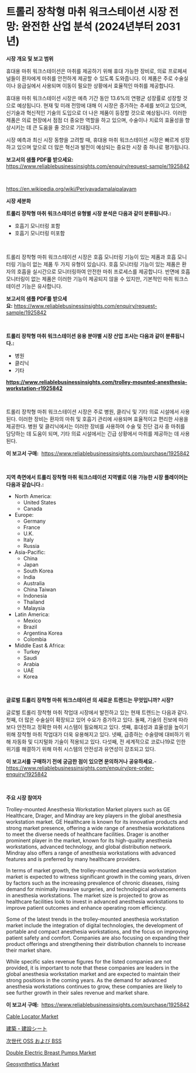 <p><h1>트롤리 장착형 마취 워크스테이션 시장 전망: 완전한 산업 분석 (2024년부터 2031년)</h1></p><p><strong>시장 개요 및 보고 범위</strong></p>
<p><p>휴대용 마취 워크스테이션은 마취를 제공하기 위해 휴대 가능한 장비로, 의료 프로페셔널들이 환자에게 마취를 안전하게 제공할 수 있도록 도와줍니다. 이 제품은 주로 수술실이나 응급실에서 사용되며 이동이 필요한 상황에서 효율적인 마취를 제공합니다.</p><p>휴대용 마취 워크스테이션 시장은 예측 기간 동안 13.6%의 연평균 성장률로 성장할 것으로 예상됩니다. 현재 및 미래 전망에 대해 이 시장은 증가하는 추세를 보이고 있으며, 신기술과 혁신적인 기술의 도입으로 더 나은 제품이 등장할 것으로 예상됩니다. 이러한 제품은 의료 현장에서 점점 더 중요한 역할을 하고 있으며, 수술이나 치료의 효율성을 향상시키는 데 큰 도움을 줄 것으로 기대됩니다.</p><p>시장 예측과 최신 시장 동향을 고려할 때, 휴대용 마취 워크스테이션 시장은 빠르게 성장하고 있으며 앞으로 더 많은 혁신과 발전이 예상되는 중요한 시장 중 하나로 평가됩니다.</p></p>
<p><strong>보고서의 샘플 PDF를 받으세요:</strong> <a href="https://www.reliablebusinessinsights.com/enquiry/request-sample/1925842">https://www.reliablebusinessinsights.com/enquiry/request-sample/1925842</a></p>
<p>&nbsp;</p>
<p><a href="https://en.wikipedia.org/wiki/Periyavadamalaipalayam">https://en.wikipedia.org/wiki/Periyavadamalaipalayam</a></p>
<p><strong>시장 세분화</strong></p>
<p><strong>트롤리 장착형 마취 워크스테이션 유형별 시장 분석은 다음과 같이 분류됩니다.:</strong></p>
<p><ul><li>호흡기 모니터링 포함</li><li>호흡기 모니터링 미포함</li></ul></p>
<p>&nbsp;</p>
<p><p>트롤리 장착형 마취 워크스테이션 시장은 호흡 모니터링 기능이 있는 제품과 호흡 모니터링 기능이 없는 제품 두 가지 유형이 있습니다. 호흡 모니터링 기능이 있는 제품은 환자의 호흡을 실시간으로 모니터링하여 안전한 마취 프로세스를 제공합니다. 반면에 호흡 모니터링이 없는 제품은 이러한 기능이 제공되지 않을 수 있지만, 기본적인 마취 워크스테이션 기능은 유사합니다.</p></p>
<p><strong>보고서의 샘플 PDF를 받으세요:</strong>&nbsp;<a href="https://www.reliablebusinessinsights.com/enquiry/request-sample/1925842">https://www.reliablebusinessinsights.com/enquiry/request-sample/1925842</a></p>
<p>&nbsp;</p>
<p><strong> 트롤리 장착형 마취 워크스테이션 응용 분야별 시장 산업 조사는 다음과 같이 분류됩니다.:</strong></p>
<p><ul><li>병원</li><li>클리닉</li><li>기타</li></ul></p>
<p><strong><a href="https://www.reliablebusinessinsights.com/trolley-mounted-anesthesia-workstation-r1925842">https://www.reliablebusinessinsights.com/trolley-mounted-anesthesia-workstation-r1925842</a></strong></p>
<p>&nbsp;</p>
<p><p>트롤리 장착형 마취 워크스테이션 시장은 주로 병원, 클리닉 및 기타 의료 시설에서 사용된다. 이러한 장비는 환자의 마취 및 호흡기 관리에 사용되며 효율적이고 편리한 사용을 제공한다. 병원 및 클리닉에서는 이러한 장비를 사용하여 수술 및 진단 검사 중 마취를 담당하는 데 도움이 되며, 기타 의료 시설에서는 긴급 상황에서 마취를 제공하는 데 사용된다.</p></p>
<p><strong>이 보고서 구매:</strong>&nbsp; <a href="https://www.reliablebusinessinsights.com/purchase/1925842">https://www.reliablebusinessinsights.com/purchase/1925842</a></p>
<p>&nbsp;</p>
<p><strong>지역 측면에서 트롤리 장착형 마취 워크스테이션 지역별로 이용 가능한 시장 플레이어는 다음과 같습니다.:</strong></p>
<p><ul>
    <li>
        North America:
        <ul>
            <li>United States</li>
            <li>Canada</li>
        </ul>
    </li>
    <li>
        Europe:
        <ul>
            <li>Germany</li>
            <li>France</li>
            <li>U.K.</li>
            <li>Italy</li>
            <li>Russia</li>
        </ul>
    </li>
    <li>
        Asia-Pacific:
        <ul>
            <li>China</li>
            <li>Japan</li>
            <li>South Korea</li>
            <li>India</li>
            <li>Australia</li>
            <li>China Taiwan</li>
            <li>Indonesia</li>
            <li>Thailand</li>
            <li>Malaysia</li>
        </ul>
    </li>
    <li>
        Latin America:
        <ul>
            <li>Mexico</li>
            <li>Brazil</li>
            <li>Argentina Korea</li>
            <li>Colombia</li>
        </ul>
    </li>
    <li>
        Middle East & Africa:
        <ul>
            <li>Turkey</li>
            <li>Saudi</li>
            <li>Arabia</li>
            <li>UAE</li>
            <li>Korea</li>
        </ul>
    </li>
    </ul></p>
<p>&nbsp;</p>
<p><strong>글로벌 트롤리 장착형 마취 워크스테이션 의 새로운 트렌드는 무엇입니까? 시장?</strong></p>
<p><p>글로벌 트롤리 장착형 마취 작업대 시장에서 발전하고 있는 현재 트렌드는 다음과 같다. 첫째, 더 많은 수술실이 확장되고 있어 수요가 증가하고 있다. 둘째, 기술의 진보에 따라 보다 안전하고 정확한 마취 시스템이 필요해지고 있다. 셋째, 휴대성과 효율성을 높이기 위해 장착형 마취 작업대가 더욱 유용해지고 있다. 넷째, 급증하는 수술량에 대비하기 위해 자동화 및 디지털화 기술이 적용되고 있다. 다섯째, 전 세계적으로 코로나19로 인한 위기를 해결하기 위해 마취 시스템의 안전성과 유연성이 강조되고 있다.</p></p>
<p><strong>이 보고서를 구매하기 전에 궁금한 점이 있으면 문의하거나 공유하세요.</strong>- <a href="https://www.reliablebusinessinsights.com/enquiry/pre-order-enquiry/1925842">https://www.reliablebusinessinsights.com/enquiry/pre-order-enquiry/1925842</a></p>
<p>&nbsp;</p>
<p><strong>주요 시장 참여자</strong></p>
<p><p>Trolley-mounted Anesthesia Workstation Market players such as GE Healthcare, Drager, and Mindray are key players in the global anesthesia workstation market. GE Healthcare is known for its innovative products and strong market presence, offering a wide range of anesthesia workstations to meet the diverse needs of healthcare facilities. Drager is another prominent player in the market, known for its high-quality anesthesia workstations, advanced technology, and global distribution network. Mindray also offers a range of anesthesia workstations with advanced features and is preferred by many healthcare providers.</p><p>In terms of market growth, the trolley-mounted anesthesia workstation market is expected to witness significant growth in the coming years, driven by factors such as the increasing prevalence of chronic diseases, rising demand for minimally invasive surgeries, and technological advancements in anesthesia workstations. The market size is projected to grow as healthcare facilities look to invest in advanced anesthesia workstations to improve patient outcomes and enhance operating room efficiency.</p><p>Some of the latest trends in the trolley-mounted anesthesia workstation market include the integration of digital technologies, the development of portable and compact anesthesia workstations, and the focus on improving patient safety and comfort. Companies are also focusing on expanding their product offerings and strengthening their distribution channels to increase their market share.</p><p>While specific sales revenue figures for the listed companies are not provided, it is important to note that these companies are leaders in the global anesthesia workstation market and are expected to maintain their strong positions in the coming years. As the demand for advanced anesthesia workstations continues to grow, these companies are likely to see further growth in their sales revenue and market share.</p></p>
<p><strong>이 보고서 구매:</strong>&nbsp;&nbsp;<a href="https://www.reliablebusinessinsights.com/purchase/1925842">https://www.reliablebusinessinsights.com/purchase/1925842</a></p>
<p><p><a href="https://github.com/ajiariaa/Market-Research-Report-List-1/blob/main/cable-locator-market.md">Cable Locator Market</a></p><p><a href="https://github.com/mohamedbakry57/Market-Research-Report-List-4/blob/main/8714199160508.md">建築・建設シート</a></p><p><a href="https://github.com/DanykaKilback/Market-Research-Report-List-1/blob/main/4016107160507.md">次世代 OSS および BSS</a></p><p><a href="https://www.linkedin.com/pulse/emerging-trends-double-electric-breast-pumps-market-global-0jyne?trackingId=sj3vLbQvTybx8e0mW5IfgA%3D%3D">Double Electric Breast Pumps Market</a></p><p><a href="https://www.linkedin.com/pulse/global-geosynthetics-market-product-type-application-region-7mhoe?trackingId=atvi%2FPUp8FxBjEdPnJhR2Q%3D%3D">Geosynthetics Market</a></p></p>